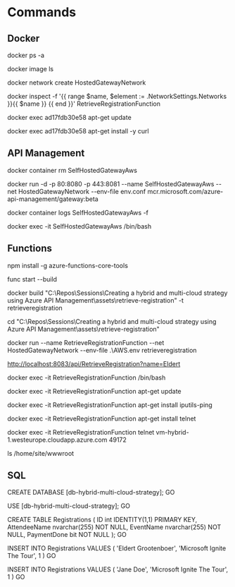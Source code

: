 # Commands

## Docker

docker ps -a

docker image ls

docker network create HostedGatewayNetwork

docker inspect -f '{{ range $name, $element := .NetworkSettings.Networks }}{{ $name }} {{ end }}' RetrieveRegistrationFunction

docker exec ad17fdb30e58 apt-get update

docker exec ad17fdb30e58 apt-get install -y curl

## API Management

docker container rm SelfHostedGatewayAws

docker run -d -p 80:8080 -p 443:8081 --name SelfHostedGatewayAws --net HostedGatewayNetwork --env-file env.conf mcr.microsoft.com/azure-api-management/gateway:beta

docker container logs SelfHostedGatewayAws -f

docker exec -it SelfHostedGatewayAws /bin/bash

## Functions

npm install -g azure-functions-core-tools

func start --build

docker build "C:\Repos\Sessions\Creating a hybrid and multi-cloud strategy using Azure API Management\assets\retrieve-registration" -t retrieveregistration

cd "C:\Repos\Sessions\Creating a hybrid and multi-cloud strategy using Azure API Management\assets\retrieve-registration"

docker run --name RetrieveRegistrationFunction --net HostedGatewayNetwork --env-file .\AWS.env retrieveregistration

<http://localhost:8083/api/RetrieveRegistration?name=Eldert>

docker exec -it RetrieveRegistrationFunction /bin/bash

docker exec -it RetrieveRegistrationFunction apt-get update

docker exec -it RetrieveRegistrationFunction apt-get install iputils-ping

docker exec -it RetrieveRegistrationFunction apt-get install telnet

docker exec -it RetrieveRegistrationFunction telnet vm-hybrid-1.westeurope.cloudapp.azure.com 49172

ls /home/site/wwwroot

## SQL

CREATE DATABASE [db-hybrid-multi-cloud-strategy];
GO

USE [db-hybrid-multi-cloud-strategy];
GO

CREATE TABLE Registrations (
    ID int IDENTITY(1,1) PRIMARY KEY,
    AttendeeName nvarchar(255) NOT NULL,
    EventName nvarchar(255) NOT NULL,
    PaymentDone bit NOT NULL
);
GO

INSERT INTO Registrations VALUES (
    'Eldert Grootenboer',
    'Microsoft Ignite The Tour',
    1
)
GO

INSERT INTO Registrations VALUES (
    'Jane Doe',
    'Microsoft Ignite The Tour',
    1
)
GO